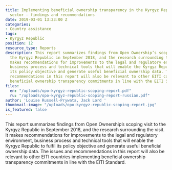 ```yaml
---
title: Implementing beneficial ownership transparency in the Kyrgyz Republic extractives
  sector — findings and recommendations
date: 2019-03-01 13:23:00 Z
categories:
- Country assistance
tags:
- Kyrgyz Republic
position: 12
resource_type: Reports
description: This report summarizes findings from Open Ownership’s scoping visit to
  the Kyrgyz Republic in September 2018, and the research surrounding the visit. It
  makes recommendations for improvements to the legal and regulatory environment,
  business process and technical tools that will enable the Kyrgyz Republic to fulfil
  its policy objective and generate useful beneficial ownership data. The issues and
  recommendations in this report will also be relevant to other EITI countries implementing
  beneficial ownership transparency commitments in line with the EITI Standard.
files:
  en: "/uploads/opo-kyrgyz-republic-scoping-report.pdf"
  ru: "/uploads/opo-kyrgyz-republic-scoping-report-russian.pdf"
author: 'Louise Russell-Prywata, Jack Lord '
thumbnail-image: "/uploads/opo-kyrgyz-republic-scoping-report.jpg"
is_featured: false
---
```


This report summarizes findings from Open Ownership’s scoping visit to the Kyrgyz Republic in September 2018, and the research surrounding the visit. It makes recommendations for improvements to the legal and regulatory environment, business process and technical tools that will enable the Kyrgyz Republic to fulfil its policy objective and generate useful beneficial ownership data. The issues and recommendations in this report will also be relevant to other EITI countries implementing beneficial ownership transparency commitments in line with the EITI Standard.
